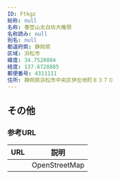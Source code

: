 ```yaml
---
ID: Ftkgz
総称: null
名称: 春埜山太白坊大権現
名称読み: null
別名: null
都道府県: 静岡県
区域: 浜松市
緯度: 34.7520804
経度: 137.6728885
郵便番号: 4311111
住所: 静岡県浜松市中央区伊左地町８３７０
---
```


## その他

### 参考URL

| URL | 説明          |
| --- | ------------- |
|     | OpenStreetMap |
